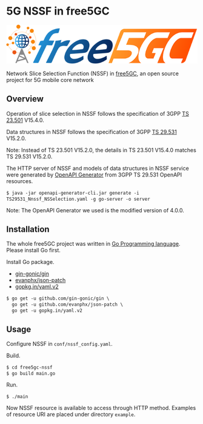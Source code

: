# 5G NSSF in free5GC

<img src="https://github.com/stevenchiu30801/free5gc-nssf/raw/master/logo/HDfree5gc.webp">

Network Slice Selection Function (NSSF) in [free5GC](https://www.free5gc.org/), an open source project for 5G mobile core network

## Overview

Operation of slice selection in NSSF follows the specification of 3GPP [TS 23.501](https://portal.3gpp.org/desktopmodules/Specifications/SpecificationDetails.aspx?specificationId=3144) V15.4.0.

Data structures in NSSF follows the specification of 3GPP [TS 29.531](https://portal.3gpp.org/desktopmodules/Specifications/SpecificationDetails.aspx?specificationId=3346) V15.2.0.

Note: Instead of TS 23.501 V15.2.0, the details in TS 23.501 V15.4.0 matches TS 29.531 V15.2.0.

The HTTP server of NSSF and models of data structures in NSSF service were generated by [OpenAPI Generator](https://github.com/OpenAPITools/openapi-generator) from 3GPP TS 29.531 OpenAPI resources.
```
$ java -jar openapi-generator-cli.jar generate -i TS29531_Nnssf_NSSelection.yaml -g go-server -o server
```

Note: The OpenAPI Generator we used is the modified version of 4.0.0.

## Installation

The whole free5GC project was written in [Go Programming language](https://github.com/golang/go). Please install Go first.

Install Go package.
- [gin-gonic/gin](https://github.com/gin-gonic/gin)
- [evanphx/json-patch](https://github.com/evanphx/json-patch)
- [gopkg.in/yaml.v2](https://github.com/go-yaml/yaml)
```
$ go get -u github.com/gin-gonic/gin \
  go get -u github.com/evanphx/json-patch \
  go get -u gopkg.in/yaml.v2
```

## Usage

Configure NSSF in `conf/nssf_config.yaml`.

Build.
```
$ cd free5gc-nssf
$ go build main.go
```

Run.
```
$ ./main
```

Now NSSF resource is available to access through HTTP method. Examples of resource URI are placed under directory `example`.
